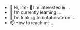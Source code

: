 - 👋 Hi, I’m- 👀 I’m interested in ...
- 🌱 I’m currently learning ...
- 💞️ I’m looking to collaborate on ...
- 📫 How to reach me ...

<!---
Basitan/Basitan is a ✨ special ✨ repository because its `README.md` (this file) appears on your GitHub profile.
You can click the Preview link to take a look at your changes.
--->

